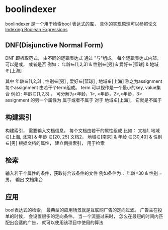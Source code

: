 # boolindexer
boolindexer 是一个用于检索bool 表达式的库， 具体的实现原理可以参照论文 [Indexing Boolean Expressions](http://theory.stanford.edu/~sergei/papers/vldb09-indexing.pdf)

## DNF(Disjunctive Normal Form)
DNF 即析取范式， 由不同的逻辑表达式 通过 "与"组成。 每个逻辑表达式内部，可以是或， 或者是否
例如：
年龄∈[1,2,3] & 性别∈[男] & 爱好∈[篮球] & 地域∉[上海]

其中 年龄∈[1,2,3] , 性别∈[男] ,  爱好∈[篮球] , 地域∉[上海] 称之为assignment
每个assignment 由若干个term组成。 
term 可以视作是一个最小的key, value集合
例如 : 年龄∈[1,2,3] ， 可分解为<年龄，1>, <年龄，2>,<年龄，3>
assignment 的另一个属性为 属于或者不属于
对于 地域∉[上海]， 它就是不属于

## 构建索引
构建索引， 需要输入文档信息。 每个文档由若干的属性组成
比如： 
文档1,  地域∈[上海, 北京] & 年龄 ∈[20, 25]
文档2， 地域∈[南京] & 年龄 ∈[30,40] & 性别 ∈[男]
根据文档的属性， 建立倒排索引， 用于检索

## 检索
输入若干个属性的条件，获取符合该条件的文件
例如条件为： 年龄=30 & 性别 = 男， 输出 文档集合

## 应用
bool表达式的检索， 最典型的应用场景就是互联网广告的定向过滤。 
广告主在投单的时候， 会设置很多的定向条件。 当一个流量过来时， 怎么在最短的时间内匹配出合适的广告， 就可以使用该项目中使用的算法
